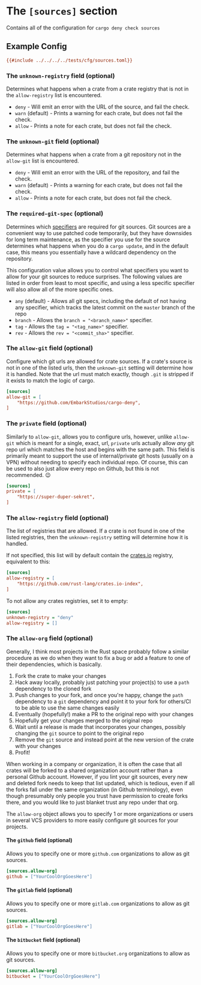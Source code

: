 # The `[sources]` section

Contains all of the configuration for `cargo deny check sources`

## Example Config

```ini
{{#include ../../../../tests/cfg/sources.toml}}
```

### The `unknown-registry` field (optional)

Determines what happens when a crate from a crate registry that is not in the `allow-registry` list is encountered.

* `deny` - Will emit an error with the URL of the source, and fail the check.
* `warn` (default) - Prints a warning for each crate, but does not fail the check.
* `allow` - Prints a note for each crate, but does not fail the check.

### The `unknown-git` field (optional)

Determines what happens when a crate from a git repository not in the `allow-git` list is encountered.

* `deny` - Will emit an error with the URL of the repository, and fail the check.
* `warn` (default) - Prints a warning for each crate, but does not fail the check.
* `allow` - Prints a note for each crate, but does not fail the check.

### The `required-git-spec` (optional)

Determines which [specifiers](https://doc.rust-lang.org/cargo/reference/specifying-dependencies.html#specifying-dependencies-from-git-repositories) are required for git sources. Git sources are a convenient way to use patched code temporarily, but they have downsides for long term maintenance, as the specifier you use for the source determines what happens when you do a `cargo update`, and in the default case, this means you essentially have a wildcard dependency on the repository.

This configuration value allows you to control what specifiers you want to allow for your git sources to reduce surprises. The following values are listed in order from least to most specific, and using a less specific specifier will also allow all of the more specific ones.

* `any` (default) - Allows all git specs, including the default of not having
any specifier, which tracks the latest commit on the `master` branch of the repo
* `branch` - Allows the `branch = "<branch_name>"` specifier.
* `tag` - Allows the `tag = "<tag_name>"` specifier.
* `rev` - Allows the `rev = "<commit_sha>"` specifier.

### The `allow-git` field (optional)

Configure which git urls are allowed for crate sources. If a crate's source is not in one of the listed urls, then the `unknown-git` setting will determine how it is handled. Note that the url must match exactly, though `.git` is stripped if it exists to match the logic of cargo.

```ini
[sources]
allow-git = [
    "https://github.com/EmbarkStudios/cargo-deny",
]
```

### The `private` field (optional)

Similarly to `allow-git`, allows you to configure urls, however, unlike `allow-git` which is meant for a single, exact, url, `private` urls actually allow _any_ git repo url which matches the host and begins with the same path. This field is primarily meant to support the use of internal/private git hosts (usually on a VPN) without needing to specify each individual repo. Of course, this can be used to also just allow every repo on Github, but this is not recommended. 😉

```ini
[sources]
private = [
    "https://super-duper-sekret",
]
```

### The `allow-registry` field (optional)

The list of registries that are allowed. If a crate is not found in one of the listed registries, then the `unknown-registry` setting will determine how it is handled.

If not specified, this list will by default contain the [crates.io](http://crates.io) registry, equivalent to this:

```ini
[sources]
allow-registry = [
    "https://github.com/rust-lang/crates.io-index",
]
```

To not allow any crates registries, set it to empty:

```ini
[sources]
unknown-registry = "deny"
allow-registry = []
```

### The `allow-org` field (optional)

Generally, I think most projects in the Rust space probably follow a similar procedure as we do when they want to fix a bug or add a feature to one of their dependencies, which is basically.

1. Fork the crate to make your changes
1. Hack away locally, probably just patching your project(s) to use a `path` dependency to the cloned fork
1. Push changes to your fork, and once you're happy, change the `path` dependency to a `git` dependency and point it to your fork for others/CI to be able to use the same changes easily
1. Eventually (hopefully!) make a PR to the original repo with your changes
1. Hopefully get your changes merged to the original repo
1. Wait until a release is made that incorporates your changes, possibly changing the `git` source to point to the original repo
1. Remove the `git` source and instead point at the new version of the crate with your changes
1. Profit!

When working in a company or organization, it is often the case that all crates will be forked to a shared organization account rather than a personal Github account. However, if you lint your git sources, every new and deleted fork needs to keep that list updated, which is tedious, even if all the forks fall under the same organization (in Github terminology), even though presumably only people you trust have permission to create forks there, and you would like to just blanket trust any repo under that org.

The `allow-org` object allows you to specify 1 or more organizations or users in several VCS providers to more easily configure git sources for your projects.

#### The `github` field (optional)

Allows you to specify one or more `github.com` organizations to allow as git sources.

```ini
[sources.allow-org]
github = ["YourCoolOrgGoesHere"]
```

#### The `gitlab` field (optional)

Allows you to specify one or more `gitlab.com` organizations to allow as git sources.

```ini
[sources.allow-org]
gitlab = ["YourCoolOrgGoesHere"]
```

#### The `bitbucket` field (optional)

Allows you to specify one or more `bitbucket.org` organizations to allow as git sources.

```ini
[sources.allow-org]
bitbucket = ["YourCoolOrgGoesHere"]
```
